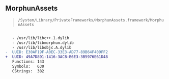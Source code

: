 ## MorphunAssets

> `/System/Library/PrivateFrameworks/MorphunAssets.framework/MorphunAssets`

```diff

   - /usr/lib/libc++.1.dylib
   - /usr/lib/libmorphun.dylib
   - /usr/lib/libobjc.A.dylib
-  UUID: E30AF19F-A0EC-33E3-AD77-89B64F409FF2
+  UUID: 49A7D891-1416-3AC8-B6E3-3B5976E61D48
   Functions: 143
   Symbols:   630
   CStrings:  382

```
